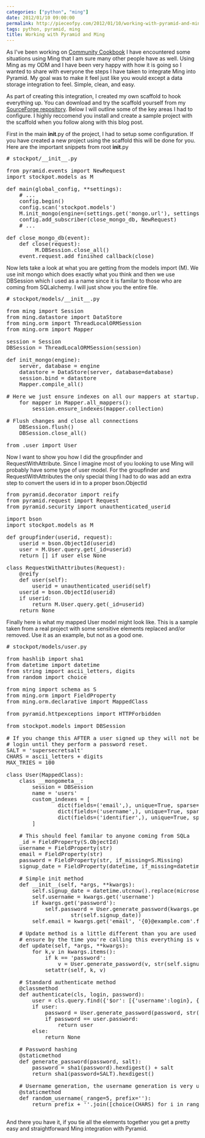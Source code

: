 ```yaml
---
categories: ["python", "ming"]
date: 2012/01/10 09:00:00
permalink: http://pieceofpy.com/2012/01/10/working-with-pyramid-and-ming
tags: python, pyramid, ming
title: Working with Pyramid and Ming
---
```


As I've been working on [Community Cookbook](http://sf.net/p/stockpot) I have encountered some situations
using Ming that I am sure many other people have as well. Using Ming as my ODM and I have been
very happy with how it is going so I wanted to share with everyone the steps I have taken to integrate Ming into Pyramid. My goal was to make it feel just like you would except a data storage integration to feel. Simple, clean, and easy.

As part of creating this integration, I created my own scaffold to hook everything up. You can download and try the scaffold yourself from my [SourceForge repository](https://sourceforge.net/u/algorithms/wwitzel3-scaffolds). Below I will outline some of the key areas I had to configure. I highly reccomend you install and create a sample project with the scaffold when you follow along with this blog post.

First in the main __init__.py of the project, I had to setup some configuration. If you have created a new project using the scaffold this will be done for you. Here are the important snippets from root __init__.py

<pre class="brush: py">
# stockpot/__init__.py

from pyramid.events import NewRequest
import stockpot.models as M

def main(global_config, **settings):
    # ...
    config.begin()
    config.scan('stockpot.models')
    M.init_mongo(engine=(settings.get('mongo.url'), settings.get('mongo.database')))
    config.add_subscriber(close_mongo_db, NewRequest)
    # ...

def close_mongo_db(event):
    def close(request):
         M.DBSession.close_all()
    event.request.add_finished_callback(close)
</pre>

Now lets take a look at what you are getting from the models import (M). We use init mongo which does exactly what you think and then we use DBSession which I used as a name since it is familar to those who are coming from SQLalchemy. I will just show you the entire file.

<pre class="brush: py">
# stockpot/models/__init__.py

from ming import Session
from ming.datastore import DataStore
from ming.orm import ThreadLocalORMSession
from ming.orm import Mapper

session = Session
DBSession = ThreadLocalORMSession(session)

def init_mongo(engine):
    server, database = engine
    datastore = DataStore(server, database=database)
    session.bind = datastore
    Mapper.compile_all()

# Here we just ensure indexes on all our mappers at startup.
    for mapper in Mapper.all_mappers():
        session.ensure_indexes(mapper.collection)

# Flush changes and close all connections
    DBSession.flush()
    DBSession.close_all()

from .user import User
</pre>

Now I want to show you how I did the groupfinder and RequestWithAttribute. Since I imagine most of you looking to use Ming will probably have some type of user model. For the groupfinder and RequestWithAttributes the only special thing I had to do was add an extra step to convert the users id in to a proper bson.ObjectId

<pre class="brush: py">
from pyramid.decorator import reify
from pyramid.request import Request
from pyramid.security import unauthenticated_userid

import bson
import stockpot.models as M

def groupfinder(userid, request):
    userid = bson.ObjectId(userid)
    user = M.User.query.get(_id=userid)
    return [] if user else None

class RequestWithAttributes(Request):
    @reify
    def user(self):
        userid = unauthenticated_userid(self)
	userid = bson.ObjectId(userid)
	if userid:
	    return M.User.query.get(_id=userid)
	return None
</pre>

Finally here is what my mapped User model might look like. This is a sample taken from a real project with some sensitive elements replaced and/or removed. Use it as an example, but not as a good one.

<pre class="brush: py">
# stockpot/models/user.py

from hashlib import sha1
from datetime import datetime
from string import ascii_letters, digits
from random import choice

from ming import schema as S
from ming.orm import FieldProperty
from ming.orm.declarative import MappedClass

from pyramid.httpexceptions import HTTPForbidden

from stockpot.models import DBSession

# If you change this AFTER a user signed up they will not be able to
# login until they perform a password reset.
SALT = 'supersecretsalt'
CHARS = ascii_letters + digits
MAX_TRIES = 100

class User(MappedClass):
    class __mongometa__:
        session = DBSession
        name = 'users'
        custom_indexes = [
                dict(fields=('email',), unique=True, sparse=False),
                dict(fields=('username',), unique=True, sparse=False),
                dict(fields=('identifier',), unique=True, sparse=False),
        ]

    # This should feel familar to anyone coming from SQLa
    _id = FieldProperty(S.ObjectId)
    username = FieldProperty(str)
    email = FieldProperty(str)
    password = FieldProperty(str, if_missing=S.Missing)
    signup_date = FieldProperty(datetime, if_missing=datetime.utcnow())

    # Simple init method
    def __init__(self, *args, **kwargs):
        self.signup_date = datetime.utcnow().replace(microsecond=0)
        self.username = kwargs.get('username')
        if kwargs.get('password'):
            self.password = User.generate_password(kwargs.get('password'),
                    str(self.signup_date))
        self.email = kwargs.get('email', '{0}@example.com'.format(self.username))

    # Update method is a little different than you are used to
    # ensure by the time you're calling this everything is validated and safe
    def update(self, *args, **kwargs):
        for k,v in kwargs.items():
            if k == 'password':
                v = User.generate_password(v, str(self.signup_date))
            setattr(self, k, v)

    # Standard authenticate method
    @classmethod
    def authenticate(cls, login, password):
        user = cls.query.find({'$or': [{'username':login}, {'email':login}]}).one()
        if user:
            password = User.generate_password(password, str(user.signup_date))
            if password == user.password:
                return user
        else:
            return None

    # Password hashing
    @staticmethod
    def generate_password(password, salt):
        password = sha1(password).hexdigest() + salt
        return sha1(password+SALT).hexdigest()

    # Username generation, the username generation is very useful if you use social auth
    @staticmethod
    def random_username(_range=5, prefix=''):
        return prefix + ''.join([choice(CHARS) for i in range(_range)])

</pre>

And there you have it, if you tie all the elements together you get a pretty easy and straightforward Ming integration with Pyramid.
